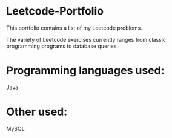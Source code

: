 # Leetcode-Portfolio

This portfolio contains a list of my Leetcode problems. 

The variety of Leetcode exercises currently ranges from classic programming programs to database queries.

# Programming languages used:
Java

# Other used:
MySQL
